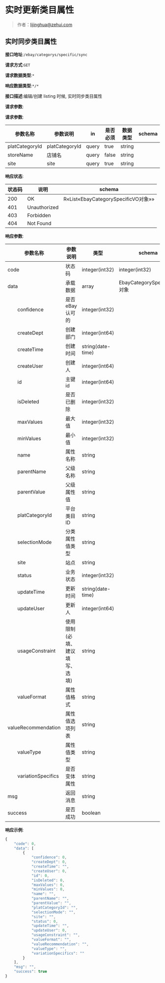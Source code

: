 # 实时更新类目属性

> 作者：lijinghua@zehui.com

## 实时同步类目属性


**接口地址**:`/ebay/categorys/specific/sync`


**请求方式**:`GET`


**请求数据类型**:`*`


**响应数据类型**:`*/*`


**接口描述**:编辑/创建 listing 时候, 实时同步类目属性


**请求参数**:


**请求参数**:


| 参数名称 | 参数说明 | in    | 是否必须 | 数据类型 | schema |
| -------- | -------- | ----- | -------- | -------- | ------ |
|platCategoryId|platCategoryId|query|true|string||
|storeName|店铺名|query|false|string||
|site|site|query|true|string|||


**响应状态**:


| 状态码 | 说明 | schema |
| -------- | -------- | ----- |
|200|OK|R«List«EbayCategorySpecificVO对象»»|
|401|Unauthorized||
|403|Forbidden||
|404|Not Found|||


**响应参数**:


| 参数名称 | 参数说明 | 类型 | schema |
| -------- | -------- | ----- |----- | 
|code|状态码|integer(int32)|integer(int32)|
|data|承载数据|array|EbayCategorySpecificVO对象|
|&emsp;&emsp;confidence|是否eBay认可的|integer(int32)||
|&emsp;&emsp;createDept|创建部门|integer(int64)||
|&emsp;&emsp;createTime|创建时间|string(date-time)||
|&emsp;&emsp;createUser|创建人|integer(int64)||
|&emsp;&emsp;id|主键id|integer(int64)||
|&emsp;&emsp;isDeleted|是否已删除|integer(int32)||
|&emsp;&emsp;maxValues|最大值|integer(int32)||
|&emsp;&emsp;minValues|最小值|integer(int32)||
|&emsp;&emsp;name|属性名称|string||
|&emsp;&emsp;parentName|父级名称|string||
|&emsp;&emsp;parentValue|父级属性值|string||
|&emsp;&emsp;platCategoryId|平台类目ID|string||
|&emsp;&emsp;selectionMode|分类属性值类型|string||
|&emsp;&emsp;site|站点|string||
|&emsp;&emsp;status|业务状态|integer(int32)||
|&emsp;&emsp;updateTime|更新时间|string(date-time)||
|&emsp;&emsp;updateUser|更新人|integer(int64)||
|&emsp;&emsp;usageConstraint|使用限制(必填、建议填写、选填)|string||
|&emsp;&emsp;valueFormat|属性值格式|string||
|&emsp;&emsp;valueRecommendation|属性值选项列表|string||
|&emsp;&emsp;valueType|属性值类型|string||
|&emsp;&emsp;variationSpecifics|是否变体属性|string||
|msg|返回消息|string||
|success|是否成功|boolean|||


**响应示例**:
```javascript
{
	"code": 0,
	"data": [
		{
			"confidence": 0,
			"createDept": 0,
			"createTime": "",
			"createUser": 0,
			"id": 0,
			"isDeleted": 0,
			"maxValues": 0,
			"minValues": 0,
			"name": "",
			"parentName": "",
			"parentValue": "",
			"platCategoryId": "",
			"selectionMode": "",
			"site": "",
			"status": 0,
			"updateTime": "",
			"updateUser": 0,
			"usageConstraint": "",
			"valueFormat": "",
			"valueRecommendation": "",
			"valueType": "",
			"variationSpecifics": ""
		}
	],
	"msg": "",
	"success": true
}
```